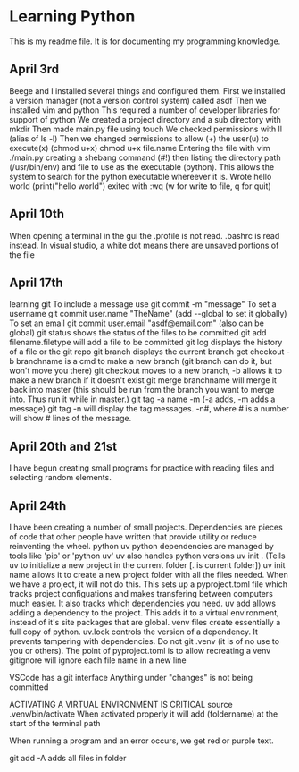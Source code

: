 # Learning Python

This is my readme file. It is for documenting my programming knowledge.

## April 3rd

Beege and I installed several things and configured them.
First we installed a version manager (not a version control system) called asdf
Then we installed vim and python
This required a number of developer libraries for support of python
We created a project directory and a sub directory with mkdir
Then made main.py file using touch
We checked permissions with ll (alias of ls -l)
Then we changed permissions to allow (+) the user(u) to execute(x) (chmod u+x)
    chmod u+x file.name
Entering the file with vim ./main.py
creating a shebang command (#!) then listing the directory path (/usr/bin/env) and file to use as the executable (python). This allows the system to search for the python executable whereever it is.
Wrote hello world (print("hello world")
exited with :wq (w for write to file, q for quit)

## April 10th
When opening a terminal in the gui the .profile is not read. .bashrc is read instead.
In visual studio, a white dot means there are unsaved portions of the file

## April 17th
learning git
To include a message use git commit -m "message"
To set a username git commit user.name "TheName" (add --global to set it globally)
To set an email git commit user.email "asdf@email.com" (also can be global)
git status shows the status of the files to be committed
git add filename.filetype will add a file to be committed
git log displays the history of a file or the git repo
git branch displays the current branch
get checkout -b branchname is a cmd to make a new branch (git branch can do it, but won't move you there)
git checkout moves to a new branch, -b allows it to make a new branch if it doesn't exist
git merge branchname will merge it back into master (this should be run from the branch you want to merge into. Thus run it while in master.)
git tag -a name -m (-a adds, -m adds a message)
git tag -n will display the tag messages. -n#, where # is a number will show # lines of the message.

## April 20th and 21st
I have begun creating small programs for practice with reading files and selecting random elements.

## April 24th
I have been creating a number of small projects.
Dependencies are pieces of code that other people have written that provide utility or reduce reinventing the wheel.
python uv
python dependencies are managed by tools like 'pip' or 'python uv'
uv also handles python versions
uv init . (Tells uv to initialize a new project in the current folder [. is current folder])
uv init name allows it to create a new project folder with all the files needed. When we have a project, it will not do this.
This sets up a pyproject.toml file which tracks project configuations and makes transfering between computers much easier.
It also tracks which dependencies you need.
uv add allows adding a dependency to the project. This adds it to a virtual environment, instead of it's site packages that are global.
venv files create essentially a full copy of python.
uv.lock controls the version of a dependency. It prevents tampering with dependencies.
Do not git .venv (it is of no use to you or others). The point of pyproject.toml is to allow recreating a venv
gitignore will ignore each file name in a new line

VSCode has a git interface
Anything under "changes" is not being committed

ACTIVATING A VIRTUAL ENVIRONMENT IS CRITICAL
source .venv/bin/activate
When activated properly it will add (foldername) at the start of the terminal path

When running a program and an error occurs, we get red or purple text.

git add -A adds all files in folder